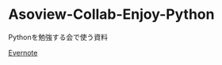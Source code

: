 # Asoview-Collab-Enjoy-Python
Pythonを勉強する会で使う資料

[Evernote](https://www.evernote.com/shard/s121/nl/13014773/ba78c487-2540-b540-1512-ebaa3f83b519)

